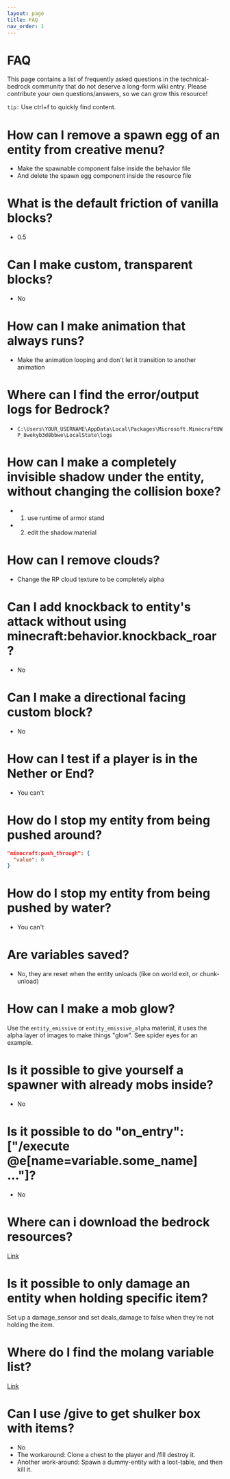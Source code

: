 ```yaml
---
layout: page
title: FAQ
nav_order: 1
---
```


# FAQ

This page contains a list of frequently asked questions in the technical-bedrock community that do not deserve a long-form wiki entry. Please contribute your own questions/answers, so we can grow this resource!

`tip:` Use ctrl+f to quickly find content.

# How can I remove a spawn egg of an entity from creative menu?

 - Make the spawnable component false inside the behavior file
 - And delete the spawn egg component inside the resource file

# What is the default friction of vanilla blocks?
 - 0.5

# Can I make custom, transparent blocks?
 - No

# How can I make animation that always runs?
 - Make the animation looping and don't let it transition to another animation

# Where can I find the error/output logs for Bedrock?
 - `C:\Users\YOUR_USERNAME\AppData\Local\Packages\Microsoft.MinecraftUWP_8wekyb3d8bbwe\LocalState\logs`

# How can I make a completely invisible shadow under the entity, without changing the collision boxe? 
 - 1) use runtime of armor stand
 - 2) edit the shadow.material

# How can I remove clouds?
 - Change the RP cloud texture to be completely alpha

# Can I add knockback to entity's attack without using minecraft:behavior.knockback_roar?
 - No
 
# Can I make a directional facing custom block?
 - No

# How can I test if a player is in the Nether or End?
 - You can't

# How do I stop my entity from being pushed around?
```json
"minecraft:push_through": {
  "value": 0
}
```
# How do I stop my entity from being pushed by water?
 - You can't

# Are variables saved?
 - No, they are reset when the entity unloads (like on world exit, or chunk-unload)

# How can I make a mob glow?
Use the `entity_emissive` or `entity_emissive_alpha` material, it uses the alpha layer of images to make things "glow". See spider eyes for an example.

# Is it possible to give yourself a spawner with already mobs inside?
 - No

# Is it possible to do "on_entry":["/execute @e[name=variable.some_name] ..."]?
 - No

# Where can i download the bedrock resources?
[Link](https://discordapp.com/channels/523663022053392405/523663022498250762/715962598843089008)

# Is it possible to only damage an entity when holding specific item?
Set up a damage_sensor and set deals_damage to false when they're not holding the item.

# Where do I find the molang variable list?
[Link](https://bedrock.dev/1.14.0.0/1.14.30.51/MoLang)

# Can I use /give to get shulker box with items?
 - No
 - The workaround: Clone a chest to the player and /fill destroy it.
 - Another work-around: Spawn a dummy-entity with a loot-table, and then kill it.

